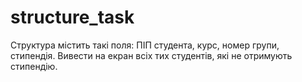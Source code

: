 # structure_task
Структура містить такі поля: ПІП студента, курс, номер групи, стипендія. Вивести на екран всіх тих студентів, які не отримують стипендію.
